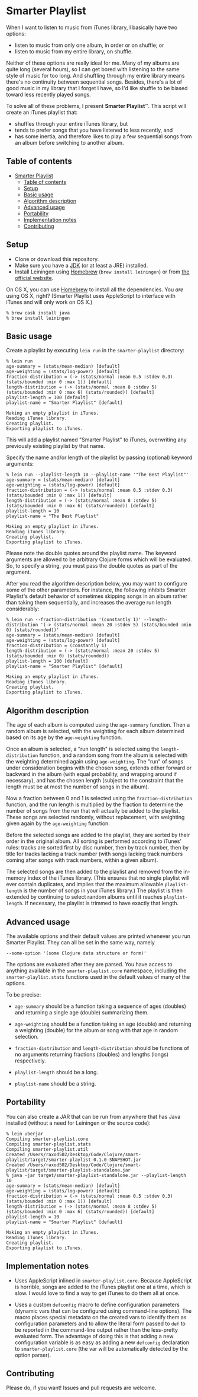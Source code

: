 # Smarter Playlist

When I want to listen to music from iTunes library, I basically have
two options:

* listen to music from only one album, in order or on shuffle; or
* listen to music from my entire library, on shuffle.

Neither of these options are really ideal for me. Many of my albums
are quite long (several hours), so I can get bored with listening to
the same style of music for too long. And shuffling through my entire
library means there's no continuity between sequential songs. Besides,
there's a lot of good music in my library that I forget I have, so I'd
like shuffle to be biased toward less recently played songs.

To solve all of these problems, I present **Smarter Playlist**&trade;.
This script will create an iTunes playlist that:

* shuffles through your entire iTunes library, but
* tends to prefer songs that you have listened to less recently, and
* has some inertia, and therefore likes to play a few sequential songs from an
  album before switching to another album.

## Table of contents

<!-- markdown-toc start - Don't edit this section. Run M-x markdown-toc-generate-toc again -->


- [Smarter Playlist](#smarter-playlist)
    - [Table of contents](#table-of-contents)
    - [Setup](#setup)
    - [Basic usage](#basic-usage)
    - [Algorithm description](#algorithm-description)
    - [Advanced usage](#advanced-usage)
    - [Portability](#portability)
    - [Implementation notes](#implementation-notes)
    - [Contributing](#contributing)

<!-- markdown-toc end -->

## Setup

* Clone or download this repository.
* Make sure you have a [JDK] (or at least a JRE) installed.
* Install Leiningen using [Homebrew][homebrew] (`brew install leiningen`) or
  from [the official website](leiningen).

On OS X, you can use [Homebrew] to install all the dependencies. You *are*
using OS X, right? (Smarter Playlist uses AppleScript to interface with
iTunes and will only work on OS X.)

```
% brew cask install java
% brew install leiningen
```

[homebrew]: http://brew.sh/

## Basic usage

Create a playlist by executing `lein run` in the `smarter-playlist`
directory:

```
% lein run
age-summary = (stats/mean-median) [default]
age-weighting = (stats/log-power) [default]
fraction-distribution = (-> (stats/normal :mean 0.5 :stdev 0.3) (stats/bounded :min 0 :max 1)) [default]
length-distribution = (-> (stats/normal :mean 8 :stdev 5) (stats/bounded :min 0 :max 6) (stats/rounded)) [default]
playlist-length = 100 [default]
playlist-name = "Smarter Playlist" [default]

Making an empty playlist in iTunes.
Reading iTunes library.
Creating playlist.
Exporting playlist to iTunes.
```

This will add a playlist named "Smarter Playlist" to iTunes,
overwriting any previously existing playlist by that name.

Specify the name and/or length of the playlist by passing (optional)
keyword arguments:

```
% lein run --playlist-length 10 --playlist-name '"The Best Playlist"'
age-summary = (stats/mean-median) [default]
age-weighting = (stats/log-power) [default]
fraction-distribution = (-> (stats/normal :mean 0.5 :stdev 0.3) (stats/bounded :min 0 :max 1)) [default]
length-distribution = (-> (stats/normal :mean 8 :stdev 5) (stats/bounded :min 0 :max 6) (stats/rounded)) [default]
playlist-length = 10
playlist-name = "The Best Playlist"

Making an empty playlist in iTunes.
Reading iTunes library.
Creating playlist.
Exporting playlist to iTunes.
```

Please note the double quotes around the playlist name. The keyword
arguments are allowed to be arbitrary Clojure forms which will be
evaluated. So, to specify a string, you must pass the double quotes as
part of the argument.

After you read the algorithm description below, you may want to
configure some of the other parameters. For instance, the following
inhibits Smarter Playlist's default behavior of sometimes skipping
songs in an album rather than taking them sequentially, and increases
the average run length considerably:

```
% lein run --fraction-distribution '(constantly 1)' --length-distribution '(-> (stats/normal :mean 20 :stdev 5) (stats/bounded :min 0) (stats/rounded))'
age-summary = (stats/mean-median) [default]
age-weighting = (stats/log-power) [default]
fraction-distribution = (constantly 1)
length-distribution = (-> (stats/normal :mean 20 :stdev 5) (stats/bounded :min 0) (stats/rounded))
playlist-length = 100 [default]
playlist-name = "Smarter Playlist" [default]

Making an empty playlist in iTunes.
Reading iTunes library.
Creating playlist.
Exporting playlist to iTunes.
```

## Algorithm description

The age of each album is computed using the `age-summary` function.
Then a random album is selected, with the weighting for each album
determined based on its age by the `age-weighting` function.

Once an album is selected, a "run length" is selected using the
`length-distribution` function, and a random song from the album is
selected with the weighting determined again using `age-weighting`.
The "run" of songs under consideration begins with the chosen song,
extends either forward or backward in the album (with equal
probability, and wrapping around if necessary), and has the chosen
length (subject to the constraint that the length must be at most the
number of songs in the album).

Now a fraction between 0 and 1 is selected using the
`fraction-distribution` function, and the run length is multiplied by
the fraction to determine the number of songs from the run that will
actually be added to the playlist. These songs are selected randomly,
without replacement, with weighting given again by the `age-weighting`
function.

Before the selected songs are added to the playlist, they are sorted
by their order in the original album. All sorting is performed
according to iTunes' rules: tracks are sorted first by disc number,
then by track number, then by title for tracks lacking a track number
(with songs lacking track numbers coming after songs with track
numbers, within a given album).

The selected songs are then added to the playlist and removed from the
in-memory index of the iTunes library. (This ensures that no single
playlist will ever contain duplicates, and implies that the maximum
allowable `playlist-length` is the number of songs in your iTunes
library.) The playlist is then extended by continuing to select random
albums until it reaches `playlist-length`. If necessary, the playlist
is trimmed to have exactly that length.

## Advanced usage

The available options and their default values are printed whenever
you run Smarter Playlist. They can all be set in the same way, namely

```
--some-option '(some Clojure data structure or form)'
```

The options are evaluated after they are parsed. You have access to
anything available in the `smarter-playlist.core` namespace, including
the `smarter-playlist.stats` functions used in the default values of
many of the options.

To be precise:

* `age-summary` should be a function taking a sequence of ages
  (doubles) and returning a single age (double) summarizing them.

* `age-weighting` should be a function taking an age (double) and
  returning a weighting (double) for the album or song with that age
  in random selection.

* `fraction-distribution` and `length-distribution` should be
  functions of no arguments returning fractions (doubles) and lengths
  (longs) respectively.

* `playlist-length` should be a long.

* `playlist-name` should be a string.

## Portability

You can also create a JAR that can be run from anywhere that has Java
installed (without a need for Leiningen or the source code):

```
% lein uberjar
Compiling smarter-playlist.core
Compiling smarter-playlist.stats
Compiling smarter-playlist.util
Created /Users/raxod502/Desktop/Code/Clojure/smart-playlist/target/smarter-playlist-0.1.0-SNAPSHOT.jar
Created /Users/raxod502/Desktop/Code/Clojure/smart-playlist/target/smarter-playlist-standalone.jar
% java -jar target/smarter-playlist-standalone.jar --playlist-length 10
age-summary = (stats/mean-median) [default]
age-weighting = (stats/log-power) [default]
fraction-distribution = (-> (stats/normal :mean 0.5 :stdev 0.3) (stats/bounded :min 0 :max 1)) [default]
length-distribution = (-> (stats/normal :mean 8 :stdev 5) (stats/bounded :min 0 :max 6) (stats/rounded)) [default]
playlist-length = 10
playlist-name = "Smarter Playlist" [default]

Making an empty playlist in iTunes.
Reading iTunes library.
Creating playlist.
Exporting playlist to iTunes.
```

## Implementation notes

* Uses AppleScript inlined in `smarter-playlist.core`. Because
  AppleScript is horrible, songs are added to the iTunes playlist one
  at a time, which is slow. I would love to find a way to get iTunes
  to do them all at once.

* Uses a custom `defconfig` macro to define configuration parameters
  (dynamic vars that can be configured using command-line options).
  The macro places special metadata on the created vars to identify
  them as configuration parameters and to allow the literal form
  passed to `def` to be reported in the command-line output rather
  than the less-pretty evaluated form. The advantage of doing this is
  that adding a new configuration variable is as easy as adding a new
  `defconfig` declaration to `smarter-playlist.core` (the var will be
  automatically detected by the option parser).

## Contributing

Please do, if you want! Issues and pull requests are welcome.

[core]: src/smart_playlist/core.clj
[homebrew]: http://brew.sh/
[jdk]: http://www.oracle.com/technetwork/java/javase/downloads/jdk8-downloads-2133151.html
[leiningen]: http://leiningen.org/
[radian]: https://github.com/raxod502/radian
